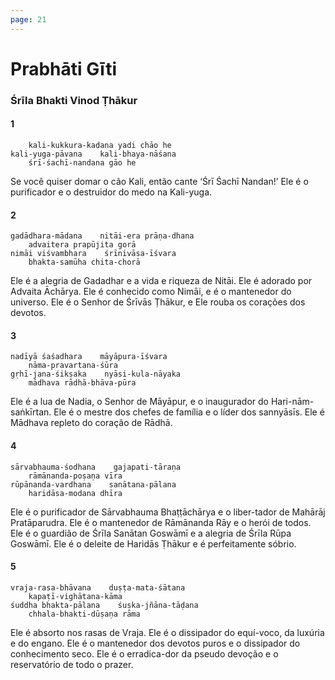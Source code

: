 ```yaml
---
page: 21
---
```


# Prabhāti Gīti

### Śrīla Bhakti Vinod Ṭhākur

#### 1

        kali-kukkura-kadana yadi chāo he
    kali-yuga-pāvana    kali-bhaya-nāśana
        śrī-śachī-nandana gāo he

Se você quiser domar o cão Kali, então cante ‘Śrī Śachī Nandan!’ Ele é o purificador e o destruidor do medo na Kali-yuga.

#### 2

    gadādhara-mādana    nitāi-era prāṇa-dhana
        advaitera prapūjita gorā
    nimāi viśvambhara    śrīnivāsa-īśvara
        bhakta-samūha chita-chorā

Ele é a alegria de Gadadhar e a vida e riqueza de Nitāi. Ele é adorado por Advaita Āchārya. Ele é conhecido como Nimāi, e é o mantenedor do universo. Ele é o Senhor de Śrīvās Ṭhākur, e Ele rouba os corações dos devotos.

#### 3

    nadīyā śaśadhara    māyāpura-īśvara
        nāma-pravartana-śūra
    gṛhī-jana-śikṣaka    nyāsi-kula-nāyaka
        mādhava rādhā-bhāva-pūra

Ele é a lua de Nadia, o Senhor de Māyāpur, e o inaugurador do Hari-nām-saṅkīrtan. Ele é o mestre dos chefes de família e o líder dos sannyāsīs. Ele é Mādhava repleto do coração de Rādhā.

#### 4

    sārvabhauma-śodhana    gajapati-tāraṇa 
        rāmānanda-poṣaṇa vīra
    rūpānanda-vardhana    sanātana-pālana
        haridāsa-modana dhīra

Ele é o purificador de Sārvabhauma Bhaṭṭāchārya e o liber-tador de Mahārāj Pratāparudra. Ele é o mantenedor de Rāmānanda Rāy e o herói de todos. Ele é o guardião de Śrīla Sanātan Goswāmī e a alegria de Śrīla Rūpa Goswāmī. Ele é o deleite de Haridās Ṭhākur e é perfeitamente sóbrio.

#### 5

    vraja-rasa-bhāvana    duṣṭa-mata-śātana
        kapaṭī-vighātana-kāma
    śuddha bhakta-pālana    śuṣka-jñāna-tāḍana
        chhala-bhakti-dūṣaṇa rāma

Ele é absorto nos rasas de Vraja. Ele é o dissipador do equí-voco, da luxúria e do engano. Ele é o mantenedor dos devotos puros e o dissipador do conhecimento seco. Ele é o erradica-dor da pseudo devoção e o reservatório de todo o prazer.

